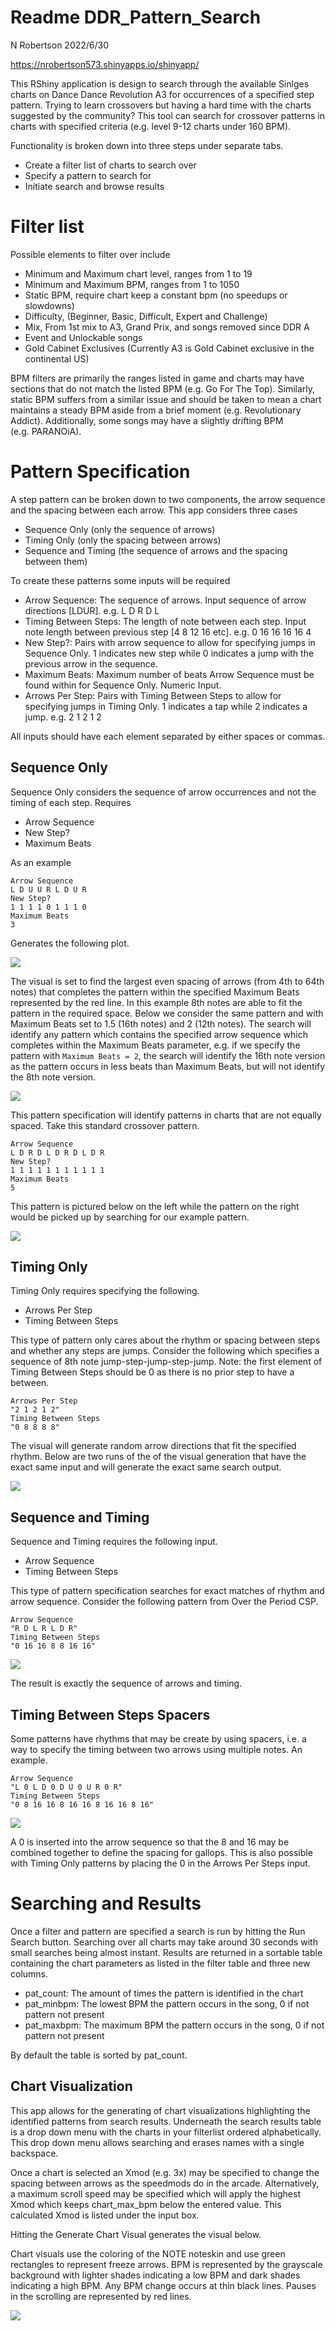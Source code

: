 Readme DDR_Pattern_Search
================
N Robertson
2022/6/30

<https://nrobertson573.shinyapps.io/shinyapp/>

This RShiny application is design to search through the available
Sinlges charts on Dance Dance Revolution A3 for occurrences of a
specified step pattern. Trying to learn crossovers but having a hard
time with the charts suggested by the community? This tool can search
for crossover patterns in charts with specified criteria (e.g. level
9-12 charts under 160 BPM).

Functionality is broken down into three steps under separate tabs.

-   Create a filter list of charts to search over
-   Specify a pattern to search for
-   Initiate search and browse results

# Filter list

Possible elements to filter over include

-   Minimum and Maximum chart level, ranges from 1 to 19
-   Minimum and Maximum BPM, ranges from 1 to 1050
-   Static BPM, require chart keep a constant bpm (no speedups or
    slowdowns)
-   Difficulty, (Beginner, Basic, Difficult, Expert and Challenge)
-   Mix, From 1st mix to A3, Grand Prix, and songs removed since DDR A
-   Event and Unlockable songs
-   Gold Cabinet Exclusives (Currently A3 is Gold Cabinet exclusive in
    the continental US)

BPM filters are primarily the ranges listed in game and charts may have
sections that do not match the listed BPM (e.g. Go For The Top).
Similarly, static BPM suffers from a similar issue and should be taken
to mean a chart maintains a steady BPM aside from a brief moment
(e.g. Revolutionary Addict). Additionally, some songs may have a
slightly drifting BPM (e.g. PARANOiA).

# Pattern Specification

A step pattern can be broken down to two components, the arrow sequence
and the spacing between each arrow. This app considers three cases

-   Sequence Only (only the sequence of arrows)
-   Timing Only (only the spacing between arrows)
-   Sequence and Timing (the sequence of arrows and the spacing between
    them)

To create these patterns some inputs will be required

-   Arrow Sequence: The sequence of arrows. Input sequence of arrow
    directions \[LDUR\]. e.g. L D R D L
-   Timing Between Steps: The length of note between each step. Input
    note length between previous step \[4 8 12 16 etc\]. e.g. 0 16 16 16
    16 4
-   New Step?: Pairs with arrow sequence to allow for specifying jumps
    in Sequence Only. 1 indicates new step while 0 indicates a jump with
    the previous arrow in the sequence.
-   Maximum Beats: Maximum number of beats Arrow Sequence must be found
    within for Sequence Only. Numeric Input.
-   Arrows Per Step: Pairs with Timing Between Steps to allow for
    specifying jumps in Timing Only. 1 indicates a tap while 2 indicates
    a jump. e.g. 2 1 2 1 2

All inputs should have each element separated by either spaces or
commas.

## Sequence Only

Sequence Only considers the sequence of arrow occurrences and not the
timing of each step. Requires

-   Arrow Sequence
-   New Step?
-   Maximum Beats

As an example

    Arrow Sequence
    L D U U R L D U R
    New Step?
    1 1 1 1 0 1 1 1 0
    Maximum Beats
    3

Generates the following plot.

![](readme_files/figure-gfm/SO_chunk_1-1.png)<!-- -->

The visual is set to find the largest even spacing of arrows (from 4th
to 64th notes) that completes the pattern within the specified Maximum
Beats represented by the red line. In this example 8th notes are able to
fit the pattern in the required space. Below we consider the same
pattern and with Maximum Beats set to 1.5 (16th notes) and 2 (12th
notes). The search will identify any pattern which contains the
specified arrow sequence which completes within the Maximum Beats
parameter, e.g. if we specify the pattern with `Maximum Beats = 2`, the
search will identify the 16th note version as the pattern occurs in less
beats than Maximum Beats, but will not identify the 8th note version.

![](readme_files/figure-gfm/SO_chunk_2-1.png)<!-- -->

This pattern specification will identify patterns in charts that are not
equally spaced. Take this standard crossover pattern.

    Arrow Sequence
    L D R D L D R D L D R
    New Step?
    1 1 1 1 1 1 1 1 1 1 1
    Maximum Beats
    5

This pattern is pictured below on the left while the pattern on the
right would be picked up by searching for our example pattern.

![](readme_files/figure-gfm/SO_chunk_3-1.png)<!-- -->

## Timing Only

Timing Only requires specifying the following.

-   Arrows Per Step
-   Timing Between Steps

This type of pattern only cares about the rhythm or spacing between
steps and whether any steps are jumps. Consider the following which
specifies a sequence of 8th note jump-step-jump-step-jump. Note: the
first element of Timing Between Steps should be 0 as there is no prior
step to have a between.

    Arrows Per Step
    "2 1 2 1 2"
    Timing Between Steps
    "0 8 8 8 8"

The visual will generate random arrow directions that fit the specified
rhythm. Below are two runs of the of the visual generation that have the
exact same input and will generate the exact same search output.

![](readme_files/figure-gfm/to_chunk_1-1.png)<!-- -->

## Sequence and Timing

Sequence and Timing requires the following input.

-   Arrow Sequence
-   Timing Between Steps

This type of pattern specification searches for exact matches of rhythm
and arrow sequence. Consider the following pattern from Over the Period
CSP.

    Arrow Sequence
    "R D L R L D R"
    Timing Between Steps
    "0 16 16 8 8 16 16"

![](readme_files/figure-gfm/st_chunk_1-1.png)<!-- -->

The result is exactly the sequence of arrows and timing.

## Timing Between Steps Spacers

Some patterns have rhythms that may be create by using spacers, i.e. a
way to specify the timing between two arrows using multiple notes. An
example.

    Arrow Sequence
    "L 0 L D 0 D U 0 U R 0 R"
    Timing Between Steps
    "0 8 16 16 8 16 16 8 16 16 8 16"

![](readme_files/figure-gfm/spacer_chunk_1-1.png)<!-- -->

A 0 is inserted into the arrow sequence so that the 8 and 16 may be
combined together to define the spacing for gallops. This is also
possible with Timing Only patterns by placing the 0 in the Arrows Per
Steps input.

# Searching and Results

Once a filter and pattern are specified a search is run by hitting the
Run Search button. Searching over all charts may take around 30 seconds
with small searches being almost instant. Results are returned in a
sortable table containing the chart parameters as listed in the filter
table and three new columns.

-   pat_count: The amount of times the pattern is identified in the
    chart
-   pat_minbpm: The lowest BPM the pattern occurs in the song, 0 if not
    pattern not present
-   pat_maxbpm: The maximum BPM the pattern occurs in the song, 0 if not
    pattern not present

By default the table is sorted by pat_count.

## Chart Visualization

This app allows for the generating of chart visualizations highlighting
the identified patterns from search results. Underneath the search
results table is a drop down menu with the charts in your filterlist
ordered alphabetically. This drop down menu allows searching and erases
names with a single backspace.

Once a chart is selected an Xmod (e.g. 3x) may be specified to change
the spacing between arrows as the speedmods do in the arcade.
Alternatively, a maximum scroll speed may be specified which will apply
the highest Xmod which keeps chart_max_bpm below the entered value. This
calculated Xmod is listed under the input box.

Hitting the Generate Chart Visual generates the visual below.

Chart visuals use the coloring of the NOTE noteskin and use green
rectangles to represent freeze arrows. BPM is represented by the
grayscale background with lighter shades indicating a low BPM and dark
shades indicating a high BPM. Any BPM change occurs at thin black lines.
Pauses in the scrolling are represented by red lines.

![](readme_files/figure-gfm/chart_visual-1.png)<!-- -->
